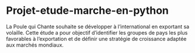 # Projet-etude-marche-en-python
La Poule qui Chante souhaite se développer à l’international en exportant sa volaille. Cette étude a pour objectif d’identifier les groupes de pays les plus favorables à l’exportation et de définir une stratégie de croissance adaptée aux marchés mondiaux.
